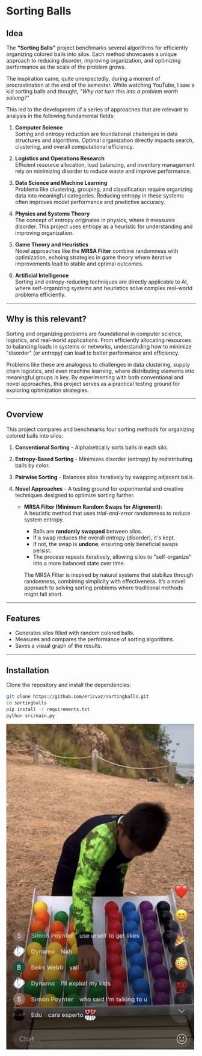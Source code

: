 # **Sorting Balls**

## **Idea**

The **"Sorting Balls"** project benchmarks several algorithms for efficiently organizing colored balls into silos. Each method showcases a unique approach to reducing disorder, improving organization, and optimizing performance as the scale of the problem grows.  

The inspiration came, quite unexpectedly, during a moment of procrastination at the end of the semester. While watching YouTube, I saw a kid sorting balls and thought, *"Why not turn this into a problem worth solving?"*  

This led to the development of a series of approaches that are relevant to analysis in the following fundamental fields:

1. **Computer Science**  
   Sorting and entropy reduction are foundational challenges in data structures and algorithms. Optimal organization directly impacts search, clustering, and overall computational efficiency.  

2. **Logistics and Operations Research**  
   Efficient resource allocation, load balancing, and inventory management rely on minimizing disorder to reduce waste and improve performance.  

3. **Data Science and Machine Learning**  
   Problems like clustering, grouping, and classification require organizing data into meaningful categories. Reducing entropy in these systems often improves model performance and predictive accuracy.  

4. **Physics and Systems Theory**  
   The concept of entropy originates in physics, where it measures disorder. This project uses entropy as a heuristic for understanding and improving organization.  

5. **Game Theory and Heuristics**  
   Novel approaches like the **MRSA Filter** combine randomness with optimization, echoing strategies in game theory where iterative improvements lead to stable and optimal outcomes.  

6. **Artificial Intelligence**  
   Sorting and entropy-reducing techniques are directly applicable to AI, where self-organizing systems and heuristics solve complex real-world problems efficiently.

---

## **Why is this relevant?**

Sorting and organizing problems are foundational in computer science, logistics, and real-world applications. From efficiently allocating resources to balancing loads in systems or networks, understanding how to minimize "disorder" (or entropy) can lead to better performance and efficiency.  

Problems like these are analogous to challenges in data clustering, supply chain logistics, and even machine learning, where distributing elements into meaningful groups is key. By experimenting with both conventional and novel approaches, this project serves as a practical testing ground for exploring optimization strategies.

---

## **Overview**

This project compares and benchmarks four sorting methods for organizing colored balls into silos:

1. **Conventional Sorting** - Alphabetically sorts balls in each silo.  
2. **Entropy-Based Sorting** - Minimizes disorder (entropy) by redistributing balls by color.  
3. **Pairwise Sorting** - Balances silos iteratively by swapping adjacent balls.  
4. **Novel Approaches** - A testing ground for experimental and creative techniques designed to optimize sorting further.  

   - **MRSA Filter (Minimum Random Swaps for Alignment)**:  
     A heuristic method that uses *trial-and-error* randomness to reduce system entropy.  
     - Balls are **randomly swapped** between silos.  
     - If a swap reduces the overall entropy (disorder), it's kept.  
     - If not, the swap is **undone**, ensuring only beneficial swaps persist.  
     - The process repeats iteratively, allowing silos to "self-organize" into a more balanced state over time.  

     The MRSA Filter is inspired by natural systems that stabilize through randomness, combining simplicity with effectiveness. It’s a novel approach to solving sorting problems where traditional methods might fall short.

---

## **Features**

- Generates silos filled with random colored balls.
- Measures and compares the performance of sorting algorithms.
- Saves a visual graph of the results.

---

## **Installation**

Clone the repository and install the dependencies:
```bash
git clone https://github.com/ericvaz/sortingballs.git
cd sortingballs
pip install -r requirements.txt
python src/main.py
```
<img src="image.png" alt="Sorting Balls" width="500"/>
